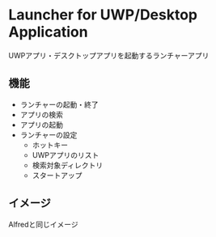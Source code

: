 # Launcher for UWP/Desktop Application
UWPアプリ・デスクトップアプリを起動するランチャーアプリ

## 機能

- ランチャーの起動・終了
- アプリの検索
- アプリの起動
- ランチャーの設定
    - ホットキー
    - UWPアプリのリスト
    - 検索対象ディレクトリ
    - スタートアップ

## イメージ

Alfredと同じイメージ

